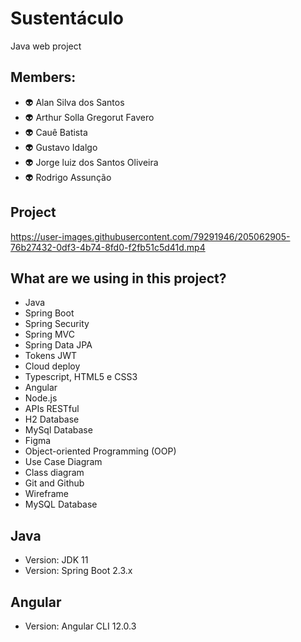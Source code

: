 # Sustentáculo

Java web project 

## Members:

<p>
    <ul>
        <li>👽 Alan Silva dos Santos</li>
        <li>👽 Arthur Solla Gregorut Favero</li>
        <li>👽 Cauê Batista</li>
        <li>👽 Gustavo Idalgo</li>
        <li>👽 Jorge luiz dos Santos Oliveira</li>
        <li>👽 Rodrigo Assunção</li>
    </ul>
</p>

## Project

https://user-images.githubusercontent.com/79291946/205062905-76b27432-0df3-4b74-8fd0-f2fb51c5d41d.mp4

## What are we using in this project?
- Java
- Spring Boot
- Spring Security
- Spring MVC
- Spring Data JPA
- Tokens JWT
- Cloud deploy
- Typescript, HTML5 e CSS3
- Angular
- Node.js
- APIs RESTful
- H2 Database
- MySql Database
- Figma
- Object-oriented Programming (OOP)
- Use Case Diagram
- Class diagram
- Git and Github
- Wireframe
- MySQL Database

## Java
- Version: JDK 11
- Version: Spring Boot 2.3.x

## Angular
- Version: Angular CLI 12.0.3
